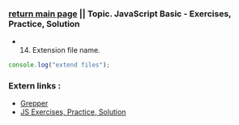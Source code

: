 ### [return main page](../README.md) || Topic. JavaScript Basic - Exercises, Practice, Solution

* 14. Extension file name.
```js
console.log("extend files");
```

### Extern links :
* [Grepper](https://www.codegrepper.com/code-examples/javascript/find+random+name+javascript)
* [JS Exercises, Practice, Solution](https://www.w3resource.com/javascript-exercises/)
